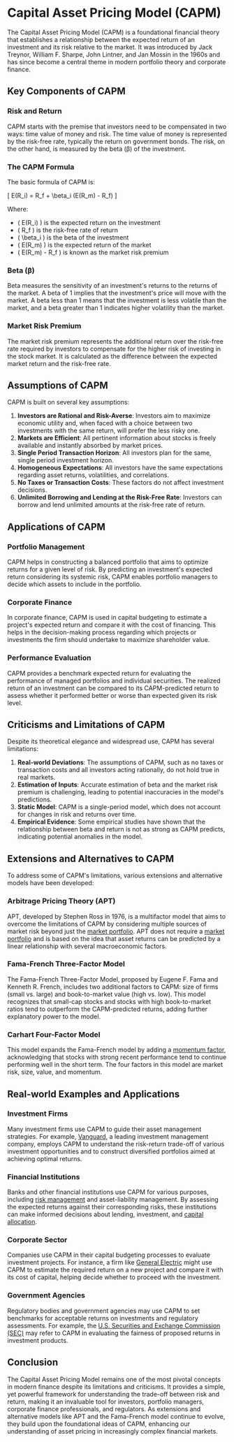 # Capital Asset Pricing Model (CAPM)

The Capital Asset Pricing Model (CAPM) is a foundational financial theory that establishes a relationship between the expected return of an investment and its risk relative to the market. It was introduced by Jack Treynor, William F. Sharpe, John Lintner, and Jan Mossin in the 1960s and has since become a central theme in modern portfolio theory and corporate finance.

## Key Components of CAPM

### Risk and Return

CAPM starts with the premise that investors need to be compensated in two ways: time value of money and risk. The time value of money is represented by the risk-free rate, typically the return on government bonds. The risk, on the other hand, is measured by the beta (β) of the investment.

### The CAPM Formula

The basic formula of CAPM is:

\[ E(R_i) = R_f + \beta_i (E(R_m) - R_f) \]

Where:
- \( E(R_i) \) is the expected return on the investment
- \( R_f \) is the risk-free rate of return
- \( \beta_i \) is the beta of the investment
- \( E(R_m) \) is the expected return of the market
- \( E(R_m) - R_f \) is known as the market risk premium

### Beta (β)

Beta measures the sensitivity of an investment's returns to the returns of the market. A beta of 1 implies that the investment's price will move with the market. A beta less than 1 means that the investment is less volatile than the market, and a beta greater than 1 indicates higher volatility than the market.

### Market Risk Premium

The market risk premium represents the additional return over the risk-free rate required by investors to compensate for the higher risk of investing in the stock market. It is calculated as the difference between the expected market return and the risk-free rate.

## Assumptions of CAPM

CAPM is built on several key assumptions:
1. **Investors are Rational and Risk-Averse**: Investors aim to maximize economic utility and, when faced with a choice between two investments with the same return, will prefer the less risky one.
2. **Markets are Efficient**: All pertinent information about stocks is freely available and instantly absorbed by market prices.
3. **Single Period Transaction Horizon**: All investors plan for the same, single period investment horizon.
4. **Homogeneous Expectations**: All investors have the same expectations regarding asset returns, volatilities, and correlations.
5. **No Taxes or Transaction Costs**: These factors do not affect investment decisions.
6. **Unlimited Borrowing and Lending at the Risk-Free Rate**: Investors can borrow and lend unlimited amounts at the risk-free rate of return.

## Applications of CAPM

### Portfolio Management

CAPM helps in constructing a balanced portfolio that aims to optimize returns for a given level of risk. By predicting an investment's expected return considering its systemic risk, CAPM enables portfolio managers to decide which assets to include in the portfolio.

### Corporate Finance

In corporate finance, CAPM is used in capital budgeting to estimate a project's expected return and compare it with the cost of financing. This helps in the decision-making process regarding which projects or investments the firm should undertake to maximize shareholder value.

### Performance Evaluation

CAPM provides a benchmark expected return for evaluating the performance of managed portfolios and individual securities. The realized return of an investment can be compared to its CAPM-predicted return to assess whether it performed better or worse than expected given its risk level.

## Criticisms and Limitations of CAPM

Despite its theoretical elegance and widespread use, CAPM has several limitations:
1. **Real-world Deviations**: The assumptions of CAPM, such as no taxes or transaction costs and all investors acting rationally, do not hold true in real markets.
2. **Estimation of Inputs**: Accurate estimation of beta and the market risk premium is challenging, leading to potential inaccuracies in the model's predictions.
3. **Static Model**: CAPM is a single-period model, which does not account for changes in risk and returns over time.
4. **Empirical Evidence**: Some empirical studies have shown that the relationship between beta and return is not as strong as CAPM predicts, indicating potential anomalies in the model.

## Extensions and Alternatives to CAPM

To address some of CAPM's limitations, various extensions and alternative models have been developed:

### Arbitrage Pricing Theory (APT)

APT, developed by Stephen Ross in 1976, is a multifactor model that aims to overcome the limitations of CAPM by considering multiple sources of market risk beyond just the [market portfolio](../m/market_portfolio.md). APT does not require a [market portfolio](../m/market_portfolio.md) and is based on the idea that asset returns can be predicted by a linear relationship with several macroeconomic factors.

### Fama-French Three-Factor Model

The Fama-French Three-Factor Model, proposed by Eugene F. Fama and Kenneth R. French, includes two additional factors to CAPM: size of firms (small vs. large) and book-to-market value (high vs. low). This model recognizes that small-cap stocks and stocks with high book-to-market ratios tend to outperform the CAPM-predicted returns, adding further explanatory power to the model.

### Carhart Four-Factor Model

This model expands the Fama-French model by adding a [momentum factor](../m/momentum_factor.md), acknowledging that stocks with strong recent performance tend to continue performing well in the short term. The four factors in this model are market risk, size, value, and momentum.

## Real-world Examples and Applications

### Investment Firms

Many investment firms use CAPM to guide their asset management strategies. For example, [Vanguard](https://www.vanguard.com/), a leading investment management company, employs CAPM to understand the risk-return trade-off of various investment opportunities and to construct diversified portfolios aimed at achieving optimal returns.

### Financial Institutions

Banks and other financial institutions use CAPM for various purposes, including [risk management](../r/risk_management.md) and asset-liability management. By assessing the expected returns against their corresponding risks, these institutions can make informed decisions about lending, investment, and [capital allocation](../c/capital_allocation.md).

### Corporate Sector

Companies use CAPM in their capital budgeting processes to evaluate investment projects. For instance, a firm like [General Electric](https://www.ge.com/) might use CAPM to estimate the required return on a new project and compare it with its cost of capital, helping decide whether to proceed with the investment.

### Government Agencies

Regulatory bodies and government agencies may use CAPM to set benchmarks for acceptable returns on investments and regulatory assessments. For example, the [U.S. Securities and Exchange Commission (SEC)](https://www.sec.gov/) may refer to CAPM in evaluating the fairness of proposed returns in investment products.

## Conclusion

The Capital Asset Pricing Model remains one of the most pivotal concepts in modern finance despite its limitations and criticisms. It provides a simple, yet powerful framework for understanding the trade-off between risk and return, making it an invaluable tool for investors, portfolio managers, corporate finance professionals, and regulators. As extensions and alternative models like APT and the Fama-French model continue to evolve, they build upon the foundational ideas of CAPM, enhancing our understanding of asset pricing in increasingly complex financial markets.